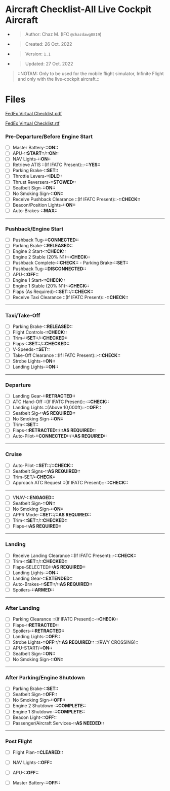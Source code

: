 # Aircraft Checklist-All Live Cockpit Aircraft

- > Author: Chaz M. (IFC `@chazdawg8819`)
- > Created: 26 Oct. 2022
- > Version: `1.1`
- > Updated: 27 Oct. 2022

> ::NOTAM: Only to be used for the mobile flight simulator, Infinite Flight and only with the live-cockpit aircraft.::

# Files

[FedEx Virtual Checklist.pdf](Aircraft%20Checklist-All%20Live%20Cockpit%20Aircraft.assets/FedEx%20Virtual%20Checklist.pdf)

[FedEx Virtual Checklist.rtf](Aircraft%20Checklist-All%20Live%20Cockpit%20Aircraft.assets/FedEx%20Virtual%20Checklist.rtf)

### Pre-Departure/Before Engine Start

- [ ] Master Battery-**::ON::**
- [ ] APU-**::START::**/**::ON::**
- [ ] NAV Lights-**::ON::**
- [ ] Retrieve ATIS ::(If IFATC Present)::-**::YES::**
- [ ] Parking Brake-**::SET::**
- [ ] Throttle Levers-**::IDLE::**
- [ ] Thrust Reversers-**::STOWED::**
- [ ] Seatbelt Sign-**::ON::**
- [ ] No Smoking Sign-**::ON::**
- [ ] Receive Pushback Clearance ::(If IFATC Present)::-**::CHECK::**
- [ ] Beacon/Position Lights-**::ON::**
- [ ] Auto-Brakes-**::MAX::**

---

### Pushback/Engine Start

- [ ] Pushback Tug-**::CONNECTED::**
- [ ] Parking Brake-**::RELEASED::**
- [ ] Engine 2 Start-**::CHECK::**
- [ ] Engine 2 Stable (20% N1)-**::CHECK::**
- [ ] Pushback Complete-**::CHECK::** - Parking Brake-**::SET::**
- [ ] Pushback Tug-**::DISCONNECTED::**
- [ ] APU-**::OFF::**
- [ ] Engine 1 Start-**::CHECK::**
- [ ] Engine 1 Stable (20% N1)-**::CHECK::**
- [ ] Flaps (As Required)-**::SET::**/**::CHECK::**
- [ ] Receive Taxi Clearance ::(If IFATC Present)::-**::CHECK::**

---

### Taxi/Take-Off

- [ ] Parking Brake-**::RELEASED::**
- [ ] Flight Controls-**::CHECK::**
- [ ] Trim-**::SET::**/**::CHECKED::**
- [ ] Flaps-**::SET::**/**::CHECKED::**
- [ ] V-Speeds-**::SET::**
- [ ] Take-Off Clearance ::(If IFATC Present)::-**::CHECK::**
- [ ] Strobe Lights-**::ON::**
- [ ] Landing Lights-**::ON::**

---

### Departure

- [ ] Landing Gear-**::RETRACTED::**
- [ ] ATC Hand-Off ::(If IFATC Present)::-**::CHECK::**
- [ ] Landing Lights ::(Above 10,000ft)::-**::OFF::**
- [ ] Seatbelt Sig-**::AS REQUIRED::**
- [ ] No Smoking Sign-**::ON::**
- [ ] Trim-**::SET::**
- [ ] Flaps-**::RETRACTED::**/**::AS REQUIRED::**
- [ ] Auto-Pilot-**::CONNECTED::**/**::AS REQUIRED::**

---

### Cruise

- [ ] Auto-Pilot-**::SET::**/**::CHECK::**
- [ ] Seatbelt Signs-**::AS REQUIRED::**
- [ ] Trim-SET/**::CHECK::**
- [ ] Approach ATC Request ::(If IFATC Present)::-**::CHECK::**

---

- [ ] VNAV-**::ENGAGED::**
- [ ] Seatbelt Sign-**::ON::**
- [ ] No Smoking Sign-**::ON::**
- [ ] APPR Mode-**::SET::**/**::AS REQUIRED::**
- [ ] Trim-**::SET::**/**::CHECKED::**
- [ ] Flaps-**::AS REQUIRED::**

---

### Landing

- [ ] Receive Landing Clearance ::(If IFATC Present)::-**::CHECK::**
- [ ] Trim-**::SET::**/**::CHECKED::**
- [ ] Flaps-SELECTED/**::AS REQUIRED::**
- [ ] Landing Lights-**::ON::**
- [ ] Landing Gear-**::EXTENDED::**
- [ ] Auto-Brakes-**::SET::**/**::AS REQUIRED::**
- [ ] Spoilers-**::ARMED::**

---

### After Landing

- [ ] Parking Clearance ::(If IFATC Present)::-**::CHECK::**
- [ ] Flaps-**::RETRACTED::**
- [ ] Spoilers-**::RETRACTED::**
- [ ] Landing Lights-**::OFF::**
- [ ] Strobe Lights-**::OFF::**/**::AS REQUIRED::** ::(RWY CROSSING)::
- [ ] APU-START/**::ON::**
- [ ] Seatbelt Sign-**::ON::**
- [ ] No Smoking Sign-**::ON::**

---

### After Parking/Engine Shutdown

- [ ] Parking Brake-**::SET::**
- [ ] Seatbelt Sign-**::OFF::**
- [ ] No Smoking Sign-**::OFF::**
- [ ] Engine 2 Shutdown-**::COMPLETE::**
- [ ] Engine 1 Shutdown-**::COMPLETE::**
- [ ] Beacon Light-**::OFF::**
- [ ] Passenger/Aircraft Services-**::AS NEEDED::**

---

### Post Flight

- [ ] Flight Plan-**::CLEARED::**
- [ ] NAV Lights-**::OFF::**
- [ ] APU-**::OFF::**
- [ ] Master Battery-**::OFF::**

